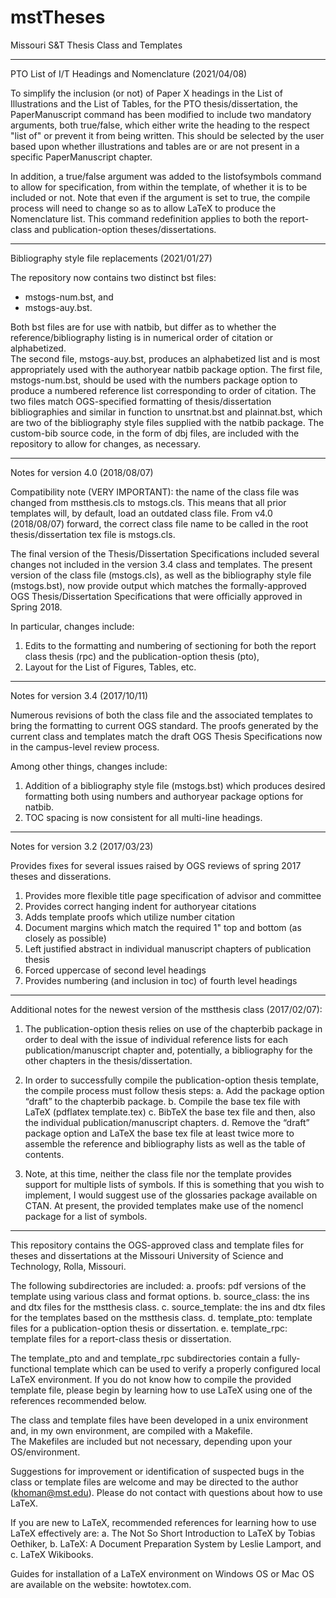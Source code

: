 # mstTheses
Missouri S&amp;T Thesis Class and Templates

----- ----- ----- -----

PTO List of I/T Headings and Nomenclature (2021/04/08)

To simplify the inclusion (or not) of Paper X headings in the List of
Illustrations and the List of Tables, for the PTO thesis/dissertation,
the PaperManuscript command has
been modified to include two mandatory arguments, both true/false,
which either write the heading to the respect "list of" or prevent it
from being written.  This should be selected by the user based upon
whether illustrations and tables are or are not present in a specific
PaperManuscript chapter.

In addition, a true/false argument was added to the listofsymbols
command to allow for specification, from within the template, of
whether it is to be included or not.  Note that even if the argument
is set to true, the compile process will need to change so as to allow
LaTeX to produce the Nomenclature list.  This command redefinition
applies to both the report-class and publication-option
theses/dissertations. 

----- ----- ----- -----

Bibliography style file replacements (2021/01/27)

The repository now contains two distinct bst files: 
 - mstogs-num.bst, and
 - mstogs-auy.bst.
 
Both bst files are for use with natbib, but differ as to whether the reference/bibliography listing is in numerical order of citation or alphabetized.  
The second file, mstogs-auy.bst, produces an alphabetized list and is most appropriately used with the authoryear natbib package option.
The first file, mstogs-num.bst, should be used with the numbers package option to produce a numbered reference list corresponding to order of citation.
The two files match OGS-specified formatting of thesis/dissertation bibliographies and similar in function to unsrtnat.bst and plainnat.bst, which
are two of the bibliography style files supplied with the natbib package.  The custom-bib source code, in the form of dbj files, are included with 
the repository to allow for changes, as necessary.

----- ----- ----- -----

Notes for version 4.0 (2018/08/07)

Compatibility note (VERY IMPORTANT): the name of the class file was changed from mstthesis.cls to mstogs.cls. This means that all prior templates will, by default, load an outdated class file. From v4.0 (2018/08/07) forward, the correct class file name to be called in the root thesis/dissertation tex file is mstogs.cls.

The final version of the Thesis/Dissertation Specifications included several changes not included in the version 3.4 class and templates. The present version of the class file (mstogs.cls), as well as the bibliography style file (mstogs.bst), now provide output which matches the formally-approved OGS Thesis/Dissertation Specifications that were officially approved in Spring 2018.

In particular, changes include:
1. Edits to the formatting and numbering of sectioning for both the report class thesis (rpc) and the publication-option thesis (pto),
2. Layout for the List of Figures, Tables, etc.

----- ----- ----- -----

Notes for version 3.4 (2017/10/11)

Numerous revisions of both the class file and the associated templates
to bring the formatting to current OGS standard.  The proofs generated
by the current class and templates match the draft OGS Thesis
Specifications now in the campus-level review process.

Among other things, changes include:
1. Addition of a bibliography style file (mstogs.bst) which produces
desired formatting both using numbers and authoryear package options
for natbib.
2. TOC spacing is now consistent for all multi-line headings.

----- ----- ----- -----
Notes for version 3.2 (2017/03/23)

Provides fixes for several issues raised by OGS reviews of spring 2017 theses and disserations.

1. Provides more flexible title page specification of advisor and committee
2. Provides correct hanging indent for authoryear citations
3. Adds template proofs which utilize number citation
4. Document margins which match the required 1" top and bottom (as closely as possible)
5. Left justified abstract in individual manuscript chapters of publication thesis
6. Forced uppercase of second level headings
7. Provides numbering (and inclusion in toc) of fourth level headings

----- ----- ----- -----
Additional notes for the newest version of the mstthesis class (2017/02/07):

1. The publication-option thesis relies on use of the chapterbib package in order to deal with the issue of individual reference 
lists for each publication/manuscript chapter and, potentially, a bibliography for the other chapters in the thesis/dissertation.

2. In order to successfully compile the publication-option thesis template, the compile process must follow thesis steps:
  a. Add the package option “draft” to the chapterbib package.
  b. Compile the base tex file with LaTeX (pdflatex template.tex)
  c. BibTeX the base tex file and then, also the individual publication/manuscript chapters.
  d. Remove the “draft” package option and LaTeX the base tex file at least twice more to assemble the reference and bibliography
  lists as well as the table of contents.

3. Note, at this time, neither the class file nor the template provides support for multiple lists of symbols.  If this is 
something that you wish to implement, I would suggest use of the glossaries package available on CTAN.  At present, the provided 
templates make use of the nomencl package for a list of symbols.

----- ----- ----- -----
This repository contains the OGS-approved class and template files for theses and dissertations at the 
Missouri University of Science and Technology, Rolla, Missouri.

The following subdirectories are included:
 a. proofs:  pdf versions of the template using various class and format options.
 b. source_class: the ins and dtx files for the mstthesis class.
 c. source_template: the ins and dtx files for the templates based on the mstthesis class.
 d. template_pto: template files for a publication-option thesis or dissertation.
 e. template_rpc: template files for a report-class thesis or dissertation.

The template_pto and and template_rpc subdirectories contain a fully-functional template which can be used to verify 
a properly configured local LaTeX environment. If you do not know how to compile the provided template file, please begin by 
learning how to use LaTeX using one of the references recommended below.

The class and template files have been developed in a unix environment and, in my own environment, are compiled with a Makefile.  
The Makefiles are included but not necessary, depending upon your OS/environment.

Suggestions for improvement or identification of suspected bugs in the class or template files are welcome and may be directed 
to the author (khoman@mst.edu).  Please do not contact with questions about how to use LaTeX.

If you are new to LaTeX, recommended references for learning how to use LaTeX effectively are:
  a. The Not So Short Introduction to LaTeX by Tobias Oethiker,
  b. LaTeX: A Document Preparation System by Leslie Lamport, and 
  c. LaTeX Wikibooks.
  
Guides for installation of a LaTeX environment on Windows OS or Mac OS are available on the website: howtotex.com.

